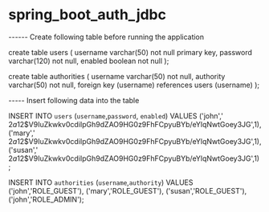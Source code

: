 # spring_boot_auth_jdbc

------ Create following table before running the application

create table users (
    username varchar(50) not null primary key,
    password varchar(120) not null,
    enabled boolean not null
);

create table authorities (
    username varchar(50) not null,
    authority varchar(50) not null,
    foreign key (username) references users (username)
);

----- Insert following data into the table


INSERT INTO `users`  (`username`,`password`,  `enabled`) 
VALUES 
('john',' $2a$12$V9IuZkwkv0cdiIpGh9dZAO9HG0z9FhFCpyuBYb/eYlqNwtGoey3JG',1),
('mary',' $2a$12$V9IuZkwkv0cdiIpGh9dZAO9HG0z9FhFCpyuBYb/eYlqNwtGoey3JG',1),
('susan',' $2a$12$V9IuZkwkv0cdiIpGh9dZAO9HG0z9FhFCpyuBYb/eYlqNwtGoey3JG',1);

INSERT INTO `authorities` (`username`,`authority`)
VALUES 
('john','ROLE_GUEST'),
('mary','ROLE_GUEST'),
('susan','ROLE_GUEST'),
('john','ROLE_ADMIN');
